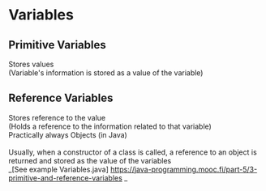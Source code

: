 # Variables
## Primitive Variables
Stores values<br>
(Variable's information is stored as a value of the variable)

## Reference Variables
Stores reference to the value<br>
(Holds a reference to the information related to that variable)<br>
Practically always Objects (in Java)<br>
<br>
Usually, when a constructor of a class is called, a reference to an object is returned and stored as the value of the variables<br>
_[See example Variables.java]
https://java-programming.mooc.fi/part-5/3-primitive-and-reference-variables
_
